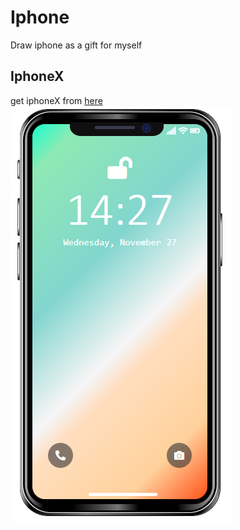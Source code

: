 # Iphone
Draw iphone as a gift for myself

## IphoneX
get iphoneX from [here](https://bobosheep.github.io/My-Iphone/iphoneX/index.html)
![iphoneX](results/iphoneX.png)